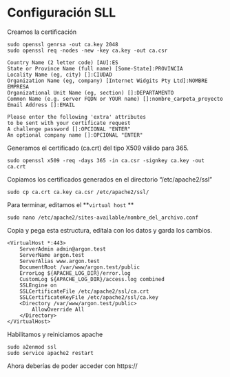 # Configuración SLL

Creamos la certificación

```
sudo openssl genrsa -out ca.key 2048
sudo openssl req -nodes -new -key ca.key -out ca.csr
```

```
Country Name (2 letter code) [AU]:ES
State or Province Name (full name) [Some-State]:PROVINCIA
Locality Name (eg, city) []:CIUDAD
Organization Name (eg, company) [Internet Widgits Pty Ltd]:NOMBRE EMPRESA               
Organizational Unit Name (eg, section) []:DEPARTAMENTO
Common Name (e.g. server FQDN or YOUR name) []:nombre_carpeta_proyecto                              
Email Address []:EMAIL

Please enter the following 'extra' attributes
to be sent with your certificate request
A challenge password []:OPCIONAL "ENTER"
An optional company name []:OPCIONAL "ENTER"

```

Generamos el certificado (ca.crt) del tipo X509 válido para 365.

```
sudo openssl x509 -req -days 365 -in ca.csr -signkey ca.key -out ca.crt
```

Copiamos los certificados generados en el directorio “/etc/apache2/ssl”

```
sudo cp ca.crt ca.key ca.csr /etc/apache2/ssl/
```

Para terminar, editamos el **`virtual host` **&#x20;

```
sudo nano /etc/apache2/sites-available/nombre_del_archivo.conf
```

Copia y pega esta estructura, edítala con los datos y garda los cambios.

```
<VirtualHost *:443>
    ServerAdmin admin@argon.test
    ServerName argon.test
    ServerAlias www.argon.test
    DocumentRoot /var/www/argon.test/public
    ErrorLog ${APACHE_LOG_DIR}/error.log
    CustomLog ${APACHE_LOG_DIR}/access.log combined
    SSLEngine on
    SSLCertificateFile /etc/apache2/ssl/ca.crt
    SSLCertificateKeyFile /etc/apache2/ssl/ca.key
    <Directory /var/www/argon.test/public>
        AllowOverride All
    </Directory>
</VirtualHost>
```

Habilitamos y reiniciamos apache

```
sudo a2enmod ssl
sudo service apache2 restart
```

Ahora deberías de poder acceder con https://
